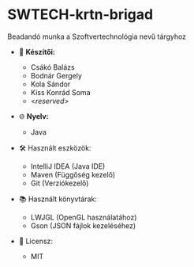 # SWTECH-krtn-brigad
Beadandó munka a Szoftvertechnológia nevű tárgyhoz

- 👥 <b>Készítői: </b>

  - Csákó Balázs
  - Bodnár Gergely
  - Kola Sándor
  - Kiss Konrád Soma
  - \<*reserved*\>


- 🌐 <b>Nyelv: </b>
  - Java


- 🛠️ Használt eszközök:
  - IntelliJ IDEA (Java IDE)
  - Maven         (Függőség kezelő)
  - Git           (Verziókezelő)


- 📚 Használt könyvtárak:
  - LWJGL (OpenGL használatához)
  - Gson  (JSON fájlok kezeléséhez)

 
- 📜 Licensz:
  - MIT
